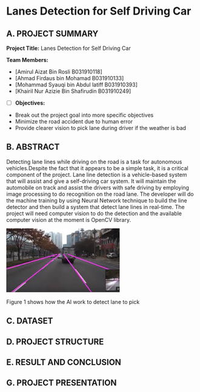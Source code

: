 # Lanes Detection for Self Driving Car 

## A. PROJECT SUMMARY

**Project Title:** Lanes Detection for Self Driving Car 

**Team Members:** 
- [Amirul Aizat Bin Rosli 	B031910118]
- [Ahmad Firdaus bin Mohamad	B031910133]
- [Mohammad Syauqi bin Abdul latiff	B031910393]
- [Khairil Nur Azizie Bin Shafirudin	B031910249]



- [ ] **Objectives:**
- Break out the project goal into more specific objectives
- Minimize the road accident due to human error
- Provide clearer vision to pick lane during driver if the weather is bad

##  B. ABSTRACT 

Detecting lane lines while driving on the road is a task for autonomous vehicles.Despite the fact that it appears to be a simple task, it is a critical component of the project. Lane line detection is a vehicle-based system that will assist and give a self-driving car system. It will maintain the automobile on track and assist the drivers with safe driving by employing image processing to do recognition on the road lane. The developer will do the machine training by using Neural Network technique to build the line detector and then build a system that detect lane lines in real-time. The project will need computer vision to do the detection and the available computer vision at the moment is OpenCV library.



![Coding](https://github.com/KhairilAzizie/Lanes-Detection-for-Self-Driving-Car-/blob/main/Lane%20Line/Lane%20line%201.jpg)

Figure 1 shows how the AI  work to detect lane to pick


## C.  DATASET



## D.   PROJECT STRUCTURE


## E.  RESULT AND CONCLUSION



## G.   PROJECT PRESENTATION 




